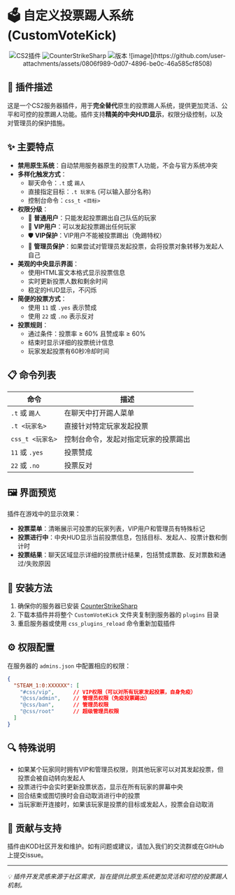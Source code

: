 # 🗳️ 自定义投票踢人系统 (CustomVoteKick)

<div align="center">
  <img src="https://img.shields.io/badge/CS2-插件-yellow?style=for-the-badge&logo=counter-strike" alt="CS2插件"/>
  <img src="https://img.shields.io/badge/CounterStrikeSharp-支持-blue?style=for-the-badge" alt="CounterStrikeSharp"/>
  <img src="https://img.shields.io/badge/版本-1.0.0-success?style=for-the-badge" alt="版本"/>
![image](https://github.com/user-attachments/assets/0806f989-0d07-4896-be0c-46a585cf8508)
</div>

## 📝 插件描述

这是一个CS2服务器插件，用于**完全替代**原生的投票踢人系统，提供更加灵活、公平和可控的投票踢人功能。插件支持**精美的中央HUD显示**，权限分级控制，以及对管理员的保护措施。

## ✨ 主要特点

- **禁用原生系统**：自动禁用服务器原生的投票T人功能，不会与官方系统冲突
- **多样化触发方式**：
  - 聊天命令：`.t` 或 `踢人`
  - 直接指定目标：`.t 玩家名` (可以输入部分名称)
  - 控制台命令：`css_t <目标>`
- **权限分级**：
  - 🙂 **普通用户**：只能发起投票踢出自己队伍的玩家
  - 💎 **VIP用户**：可以发起投票踢出任何玩家
  - 🛡️ **VIP保护**：VIP用户不能被投票踢出（免踢特权）
  - 👑 **管理员保护**：如果尝试对管理员发起投票，会将投票对象转移为发起人自己
- **美观的中央显示界面**：
  - 使用HTML富文本格式显示投票信息
  - 实时更新投票人数和剩余时间
  - 稳定的HUD显示，不闪烁
- **简便的投票方式**：
  - 使用 `11` 或 `.yes` 表示赞成
  - 使用 `22` 或 `.no` 表示反对
- **投票规则**：
  - 通过条件：投票率 ≥ 60% 且赞成率 ≥ 60%
  - 结束时显示详细的投票统计信息
  - 玩家发起投票有60秒冷却时间

## 📋 命令列表

| 命令 | 描述 |
|------|------|
| `.t` 或 `踢人` | 在聊天中打开踢人菜单 |
| `.t <玩家名>` | 直接针对特定玩家发起投票 |
| `css_t <玩家名>` | 控制台命令，发起对指定玩家的投票踢出 |
| `11` 或 `.yes` | 投票赞成 |
| `22` 或 `.no` | 投票反对 |

## 🖼️ 界面预览

插件在游戏中的显示效果：

- **投票菜单**：清晰展示可投票的玩家列表，VIP用户和管理员有特殊标记
- **投票进行中**：中央HUD显示当前投票信息，包括目标、发起人、投票计数和倒计时
- **投票结果**：聊天区域显示详细的投票统计结果，包括赞成票数、反对票数和通过/失败原因

## 🔧 安装方法

1. 确保你的服务器已安装 [CounterStrikeSharp](https://github.com/roflmuffin/CounterStrikeSharp)
2. 下载本插件并将整个 `CustomVoteKick` 文件夹复制到服务器的 `plugins` 目录
3. 重启服务器或使用 `css_plugins_reload` 命令重新加载插件

## ⚙️ 权限配置

在服务器的 `admins.json` 中配置相应的权限：

```json
{
  "STEAM_1:0:XXXXXX": [
    "#css/vip",      // VIP权限（可以对所有玩家发起投票，自身免疫）
    "@css/admin",    // 管理员权限（免疫投票踢出）
    "@css/ban",      // 管理员权限
    "@css/root"      // 超级管理员权限
  ]
}
``` 

## 🔍 特殊说明

- 如果某个玩家同时拥有VIP和管理员权限，则其他玩家可以对其发起投票，但投票会被自动转向发起人
- 投票进行中会实时更新投票状态，显示在所有玩家的屏幕中央
- 回合结束或图切换时会自动取消进行中的投票
- 当玩家断开连接时，如果该玩家是投票的目标或发起人，投票会自动取消

## 🤝 贡献与支持

插件由KOD社区开发和维护。如有问题或建议，请加入我们的交流群或在GitHub上提交issue。

---

*💡 插件开发灵感来源于社区需求，旨在提供比原生系统更加灵活和可控的投票踢人机制。* 
